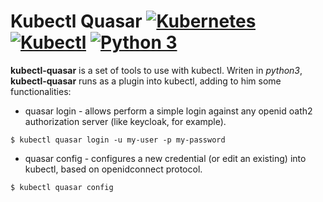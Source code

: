 # Kubectl Quasar [![Kubernetes](https://img.shields.io/badge/kubernetes-openidconnect-orange)](https://kubernetes.io/docs/reference/access-authn-authz/authentication/#openid-connect-tokens) [![Kubectl](https://img.shields.io/badge/kubectl-plugins-green)](https://kubernetes.io/docs/reference/kubectl/) [![Python 3](https://img.shields.io/badge/python-3-9cf)](https://www.python.org/) 

**kubectl-quasar** is a set of tools to use with kubectl. Writen in _python3_, **kubectl-quasar** runs as a plugin into kubectl, adding to him some functionalities:

- quasar login - allows perform a simple login against any openid oath2 authorization server (like keycloak, for example).

```
$ kubectl quasar login -u my-user -p my-password
```

- quasar config - configures a new credential (or edit an existing) into kubectl, based on openidconnect protocol. 

```
$ kubectl quasar config
```